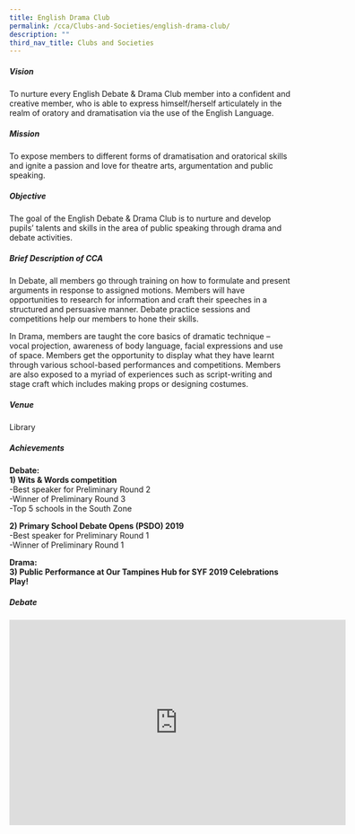 ```yaml
---
title: English Drama Club
permalink: /cca/Clubs-and-Societies/english-drama-club/
description: ""
third_nav_title: Clubs and Societies
---
```

##### Vision

To nurture every English Debate &amp; Drama Club member into a confident and creative member, who is able to express himself/herself articulately in the realm of oratory and dramatisation via the use of the English Language.  
  

##### Mission

To expose members to different forms of dramatisation and oratorical skills and ignite a passion and love for theatre arts, argumentation and public speaking.

  

##### Objective
The goal of the English Debate &amp; Drama Club is to nurture and develop pupils’ talents and skills in the area of public speaking through drama and debate activities.

  

##### Brief Description of CCA
In Debate, all members go through training on how to formulate and present arguments in response to assigned motions. Members will have opportunities to research for information and craft their speeches in a structured and persuasive manner. Debate practice sessions and competitions help our members to hone their skills.

  
In Drama, members are taught the core basics of dramatic technique – vocal projection, awareness of body language, facial expressions and use of space. Members get the opportunity to display what they have learnt through various school-based performances and competitions. Members are also exposed to a myriad of experiences such as script-writing and stage craft which includes making props or designing costumes.

  

##### Venue

Library

  

##### Achievements
**Debate:**  
**1) Wits &amp; Words competition**  
\-Best speaker for Preliminary Round 2  
\-Winner of Preliminary Round 3  
\-Top 5 schools in the South Zone  
  
**2) Primary School Debate Opens (PSDO) 2019**  
\-Best speaker for Preliminary Round 1  
\-Winner of Preliminary Round 1  
  
**Drama:**  
**3) Public Performance at Our Tampines Hub for SYF 2019 Celebrations Play!**

##### Debate

<center><iframe allowfullscreen="true" height="366" width="600" frameborder="0" src="https://docs.google.com/presentation/d/e/2PACX-1vRjjzPbTc63mtLmXoACdW6iacbVzvC0-YA5mF6B5a4y826e6poVgioEGSpvKaEB_xktLAG2NcGEY0w2/embed?start=false&amp;loop=false&amp;delayms=3000"></iframe></center>